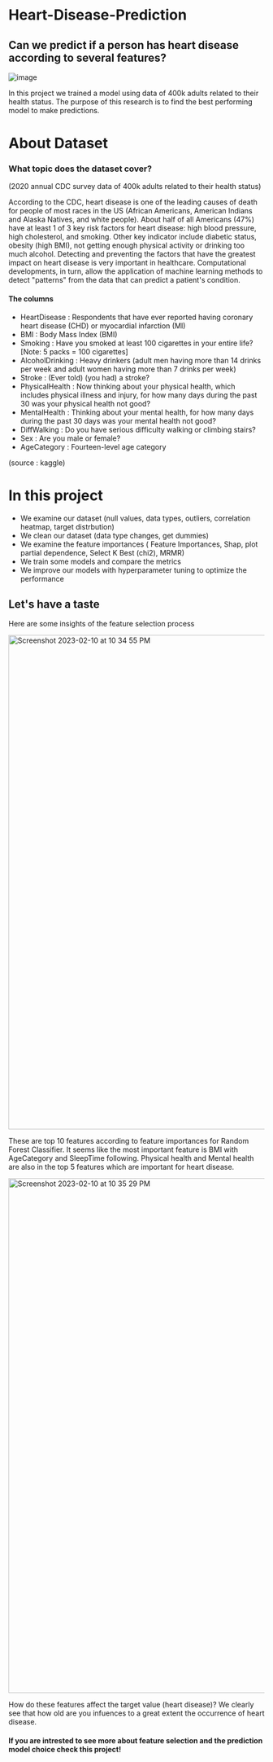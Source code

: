 # Heart-Disease-Prediction
## Can we predict if a person has heart disease according to several features? 

![image](https://user-images.githubusercontent.com/125039071/218186648-10f14f22-72c3-4059-a0ab-d0e30f59b991.png)

In this project we trained a model using data of 400k adults related to their health status. The purpose of this research is to find the best performing model to make predictions.

# About Dataset

### What topic does the dataset cover?
(2020 annual CDC survey data of 400k adults related to their health status)

According to the CDC, heart disease is one of the leading causes of death for people of most races in the US (African Americans, American Indians and Alaska Natives, and white people). About half of all Americans (47%) have at least 1 of 3 key risk factors for heart disease: high blood pressure, high cholesterol, and smoking. Other key indicator include diabetic status, obesity (high BMI), not getting enough physical activity or drinking too much alcohol. Detecting and preventing the factors that have the greatest impact on heart disease is very important in healthcare. Computational developments, in turn, allow the application of machine learning methods to detect "patterns" from the data that can predict a patient's condition.

#### The columns

- HeartDisease : Respondents that have ever reported having coronary heart disease (CHD) or myocardial infarction (MI)
- BMI : Body Mass Index (BMI)
- Smoking : Have you smoked at least 100 cigarettes in your entire life? [Note: 5 packs = 100 cigarettes]
- AlcoholDrinking : Heavy drinkers (adult men having more than 14 drinks per week and adult women having more than 7 drinks per week)
- Stroke : (Ever told) (you had) a stroke?
- PhysicalHealth : Now thinking about your physical health, which includes physical illness and injury, for how many days during the past 30 was your physical health not good?
- MentalHealth : Thinking about your mental health, for how many days during the past 30 days was your mental health not good?
- DiffWalking : Do you have serious difficulty walking or climbing stairs?
- Sex : Are you male or female?
- AgeCategory : Fourteen-level age category

(source : kaggle)


# In this project

- We examine our dataset (null values, data types, outliers, correlation heatmap, target distrbution) 
- We clean our dataset (data type changes, get dummies)
- We examine the feature importances ( Feature Importances, Shap, plot partial dependence, Select K Best (chi2), MRMR)
- We train some models and compare the metrics
- We improve our models with hyperparameter tuning to optimize the performance

## Let's have a taste 

Here are some insights of the feature selection process 

<img width="971" alt="Screenshot 2023-02-10 at 10 34 55 PM" src="https://user-images.githubusercontent.com/125039071/218192702-4d266ea5-c1e1-473e-9769-85f2d525c9b2.png">

These are top 10 features according to feature importances for Random Forest Classifier. 
It seems like the most important feature is BMI with AgeCategory and SleepTime following. Physical health and Mental health are also in the top 5 features which are important for heart disease. 



<img width="1011" alt="Screenshot 2023-02-10 at 10 35 29 PM" src="https://user-images.githubusercontent.com/125039071/218192569-73ad3dcb-67da-4e24-be28-9c5385d36b50.png">

How do these features affect the target value (heart disease)? We clearly see that how old are you infuences to a great extent the occurrence of heart disease.

#### If you are intrested to see more about feature selection and the prediction model choice check this project!

